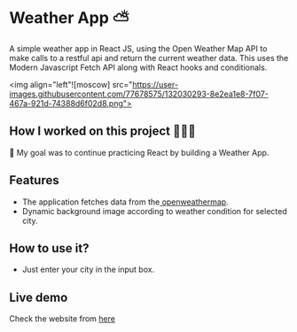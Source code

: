 # Weather App ⛅

A simple weather app in React JS, using the Open Weather Map API to make calls to a restful api and return the current weather data. This uses the Modern Javascript Fetch API along with React hooks and conditionals.

<img align="left"![moscow] src="https://user-images.githubusercontent.com/77678575/132030293-8e2ea1e8-7f07-467a-921d-74388d6f02d8.png">

## How I worked on this project 👩🏼‍💻

🚀 My goal was to continue practicing React by building a Weather App.

## Features

- The application fetches data from the<a href="https://api.openweathermap.org/data/2.5/weather/"> openweathermap</a>.
- Dynamic background image according to weather condition for selected city.

## How to use it?

- Just enter your city in the input box.</p>

## Live demo

<p>Check the website from <a href="https://rociogarrido.github.io/weather-app/"> here </a> </p>
